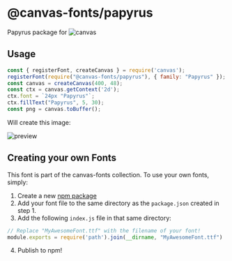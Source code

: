 @canvas-fonts/papyrus
====

Papyrus package for ![canvas](https://npmjs.org/package/canvas)

## Usage

```js
const { registerFont, createCanvas } = require('canvas');
registerFont(require("@canvas-fonts/papyrus"), { family: "Papyrus" });
const canvas = createCanvas(400, 48);
const ctx = canvas.getContext('2d');
ctx.font = `24px "Papyrus"`;
ctx.fillText("Papyrus", 5, 30);
const png = canvas.toBuffer();
```

Will create this image:

![preview](https://github.com/retrohacker/canvas-fonts/raw/master/previews/papyrus.png)

## Creating your own Fonts

This font is part of the canvas-fonts collection. To use your own fonts, simply:

1. Create a new [npm package](https://docs.npmjs.com/creating-node-js-modules)
2. Add your font file to the same directory as the `package.json` created in step 1.
3. Add the following `index.js` file in that same directory:

```js
// Replace "MyAwesomeFont.ttf" with the filename of your font!
module.exports = require('path').join(__dirname, "MyAwesomeFont.ttf")
```

4. Publish to npm!